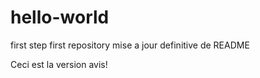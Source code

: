 # hello-world
first step first repository mise a jour definitive de README

Ceci est la version avis!